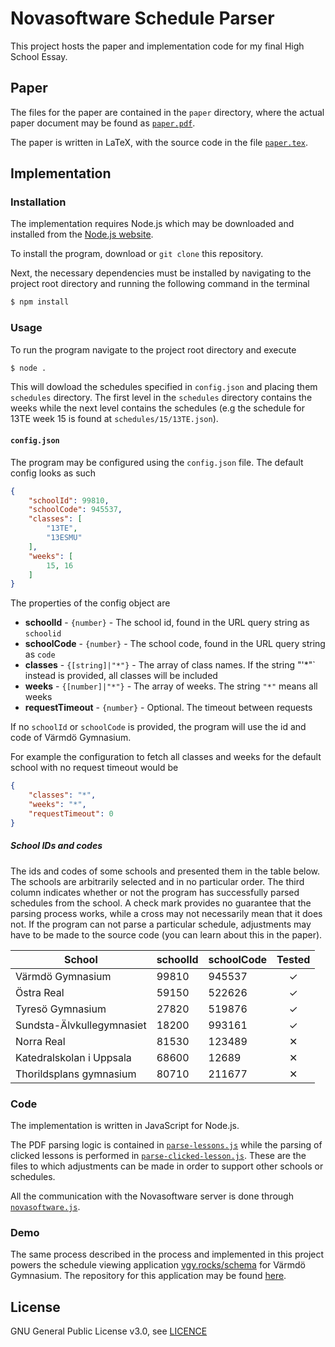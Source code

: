 # Novasoftware Schedule Parser

This project hosts the paper and implementation code for my final High School Essay.

## Paper
The files for the paper are contained in the `paper` directory, where the actual paper document may be found as [`paper.pdf`](https://github.com/johnrapp/novasoftware-schedule-parser/blob/master/paper/paper.pdf).

The paper is written in LaTeX, with the source code in the file [`paper.tex`](https://github.com/johnrapp/novasoftware-schedule-parser/blob/master/paper/paper.tex).

## Implementation

### Installation
The implementation requires Node.js which may be downloaded and installed from the [Node.js website](https://nodejs.org/en/download/).

To install the program, download or `git clone` this repository.

Next, the necessary dependencies must be installed by navigating to the project root directory and running the following command in the terminal
```sh
$ npm install
```

### Usage

To run the program navigate to the project root directory and execute
```sh
$ node .
```
This will dowload the schedules specified in `config.json` and placing them `schedules` directory. The first level in the `schedules` directory contains the weeks while the next level contains the schedules (e.g the schedule for 13TE week 15 is found at `schedules/15/13TE.json`).

#### `config.json`
The program may be configured using the `config.json` file. The default config looks as such

```json
{
	"schoolId": 99810,
	"schoolCode": 945537,
	"classes": [
		"13TE",
		"13ESMU"
	],
	"weeks": [
		15, 16
	]
}
```
The properties of the config object are
* **schoolId** - `{number}` - The school id, found in the URL query string as `schoolid`
* **schoolCode** - `{number}` - The school code, found in the URL query string as `code`
* **classes** - `{[string]|"*"}` - The array of class names. If the string "'*"` instead is provided, all classes will be included
* **weeks** - `{[number]|"*"}` - The array of weeks. The string `"*"` means all weeks
* **requestTimeout** - `{number}` - Optional. The timeout between requests

If no `schoolId` or `schoolCode` is provided, the program will use the id and code of Värmdö Gymnasium.

For example the configuration to fetch all classes and weeks for the default school with no request timeout would be
```json
{
	"classes": "*",
	"weeks": "*",
    "requestTimeout": 0
}
```


##### School IDs and codes
The ids and codes of some schools and presented them in the table below. The schools are arbitrarily selected and in no particular order. The third column indicates whether or not the program has successfully parsed schedules from the school. A check mark provides no guarantee that the parsing process works, while a cross may not necessarily mean that it does not. If the program can not parse a particular schedule, adjustments may have to be made to the source code (you can learn about this in the paper).

| School                    | schoolId | schoolCode | Tested |
|---------------------------|----------|------------|:------:|
| Värmdö Gymnasium          | 99810    | 945537     |    ✓   |
| Östra Real                | 59150    | 522626     |    ✓   |
| Tyresö Gymnasium          | 27820    | 519876     |    ✓   |
| Sundsta-Älvkullegymnasiet | 18200    | 993161     |    ✓   |
| Norra Real                | 81530    | 123489     |    ✕   |
| Katedralskolan i Uppsala  | 68600    | 12689      |    ✕   |
| Thorildsplans gymnasium   | 80710    | 211677     |    ✕   |

### Code
The implementation is written in JavaScript for Node.js.

The PDF parsing logic is contained in [`parse-lessons.js`](https://github.com/johnrapp/novasoftware-schedule-parser/blob/master/parse-lessons.js) while the parsing of clicked lessons is performed in [`parse-clicked-lesson.js`](https://github.com/johnrapp/novasoftware-schedule-parser/blob/master/parse-clicked-lesson.js). These are the files to which adjustments can be made in order to support other schools or schedules.

All the communication with the Novasoftware server is done through [`novasoftware.js`](https://github.com/johnrapp/novasoftware-schedule-parser/blob/master/novasoftware.js).

### Demo
The same process described in the process and implemented in this project powers the schedule viewing application [vgy.rocks/schema](http://vgy.rocks/schema) for Värmdö Gymnasium. The repository for this application may be found [here](https://github.com/johnrapp/schedule-parser/).

## License
GNU General Public License v3.0, see [LICENCE](https://github.com/johnrapp/novasoftware-schedule-parser/blob/master/LICENSE)
